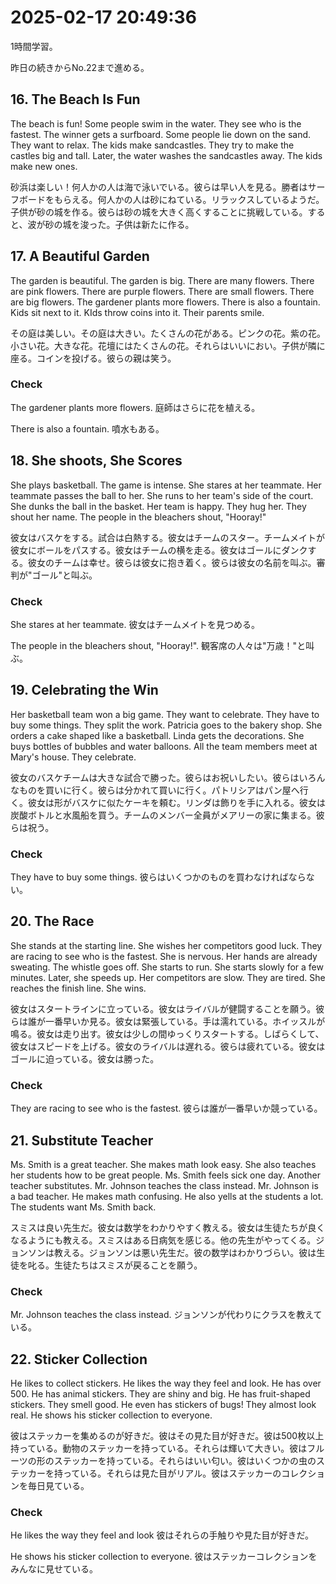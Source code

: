# 2025-02-17 20:49:36
1時間学習。

昨日の続きからNo.22まで進める。

## 16. The Beach Is Fun
The beach is fun! Some people swim in the water. They see who is the fastest. The winner gets a surfboard. Some people lie down on the sand. They want to relax. The kids make sandcastles. They try to make the castles big and tall. Later, the water washes the sandcastles away. The kids make new ones.

砂浜は楽しい！何人かの人は海で泳いでいる。彼らは早い人を見る。勝者はサーフボードをもらえる。何人かの人は砂にねている。リラックスしているようだ。子供が砂の城を作る。彼らは砂の城を大きく高くすることに挑戦している。すると、波が砂の城を浚った。子供は新たに作る。

## 17. A Beautiful Garden
The garden is beautiful. The garden is big. There are many flowers. There are pink flowers. There are purple flowers. There are small flowers. There are big flowers. The gardener plants more flowers. There is also a fountain. Kids sit next to it. KIds throw coins into it. Their parents smile.

その庭は美しい。その庭は大きい。たくさんの花がある。ピンクの花。紫の花。小さい花。大きな花。花壇にはたくさんの花。それらはいいにおい。子供が隣に座る。コインを投げる。彼らの親は笑う。

### Check
The gardener plants more flowers.
庭師はさらに花を植える。

There is also a fountain.
噴水もある。

## 18. She shoots, She Scores
She plays basketball. The game is intense. She stares at her teammate. Her teammate passes the ball to her. She runs to her team's side of the court. She dunks the ball in the basket. Her team is happy. They hug her. They shout her name. The people in the bleachers shout, "Hooray!"

彼女はバスケをする。試合は白熱する。彼女はチームのスター。チームメイトが彼女にボールをパスする。彼女はチームの横を走る。彼女はゴールにダンクする。彼女のチームは幸せ。彼らは彼女に抱き着く。彼らは彼女の名前を叫ぶ。審判が"ゴール"と叫ぶ。

### Check
She stares at her teammate.
彼女はチームメイトを見つめる。

The people in the bleachers shout, "Hooray!".
観客席の人々は"万歳！"と叫ぶ。

## 19. Celebrating the Win
Her basketball team won a big game. They want to celebrate. They have to buy some things. They split the work. Patricia goes to the bakery shop. She orders a cake shaped like a basketball. Linda gets the decorations. She buys bottles of bubbles and water balloons. All the team members meet at Mary's house. They celebrate.

彼女のバスケチームは大きな試合で勝った。彼らはお祝いしたい。彼らはいろんなものを買いに行く。彼らは分かれて買いに行く。パトリシアはパン屋へ行く。彼女は形がバスケに似たケーキを頼む。リンダは飾りを手に入れる。彼女は炭酸ボトルと水風船を買う。チームのメンバー全員がメアリーの家に集まる。彼らは祝う。

### Check
They have to buy some things.
彼らはいくつかのものを買わなければならない。

## 20. The Race
She stands at the starting line. She wishes her competitors good luck. They are racing to see who is the fastest. She is nervous. Her hands are already sweating. The whistle goes off. She starts to run. She starts slowly for a few minutes. Later, she speeds up. Her competitors are slow. They are tired. She reaches the finish line. She wins.

彼女はスタートラインに立っている。彼女はライバルが健闘することを願う。彼らは誰が一番早いか見る。彼女は緊張している。手は濡れている。ホイッスルが鳴る。彼女は走り出す。彼女は少しの間ゆっくりスタートする。しばらくして、彼女はスピードを上げる。彼女のライバルは遅れる。彼らは疲れている。彼女はゴールに迫っている。彼女は勝った。

### Check
They are racing to see who is the fastest.
彼らは誰が一番早いか競っている。

## 21. Substitute Teacher
Ms. Smith is a great teacher. She makes math look easy. She also teaches her students how to be great people. Ms. Smith feels sick one day. Another teacher substitutes. Mr. Johnson teaches the class instead. Mr. Johnson is a bad teacher. He makes math confusing. He also yells at the students a lot. The students want Ms. Smith back.

スミスは良い先生だ。彼女は数学をわかりやすく教える。彼女は生徒たちが良くなるようにも教える。スミスはある日病気を感じる。他の先生がやってくる。ジョンソンは教える。ジョンソンは悪い先生だ。彼の数学はわかりづらい。彼は生徒を叱る。生徒たちはスミスが戻ることを願う。

### Check
Mr. Johnson teaches the class instead.
ジョンソンが代わりにクラスを教えている。

## 22. Sticker Collection
He likes to collect stickers. He likes the way they feel and look. He has over 500. He has animal stickers. They are shiny and big. He has fruit-shaped stickers. They smell good. He even has stickers of bugs! They almost look real. He shows his sticker collection to everyone.

彼はステッカーを集めるのが好きだ。彼はその見た目が好きだ。彼は500枚以上持っている。動物のステッカーを持っている。それらは輝いて大きい。彼はフルーツの形のステッカーを持っている。それらはいい匂い。彼はいくつかの虫のステッカーを持っている。それらは見た目がリアル。彼はステッカーのコレクションを毎日見ている。

### Check
He likes the way they feel and look
彼はそれらの手触りや見た目が好きだ。

He shows his sticker collection to everyone.
彼はステッカーコレクションをみんなに見せている。

